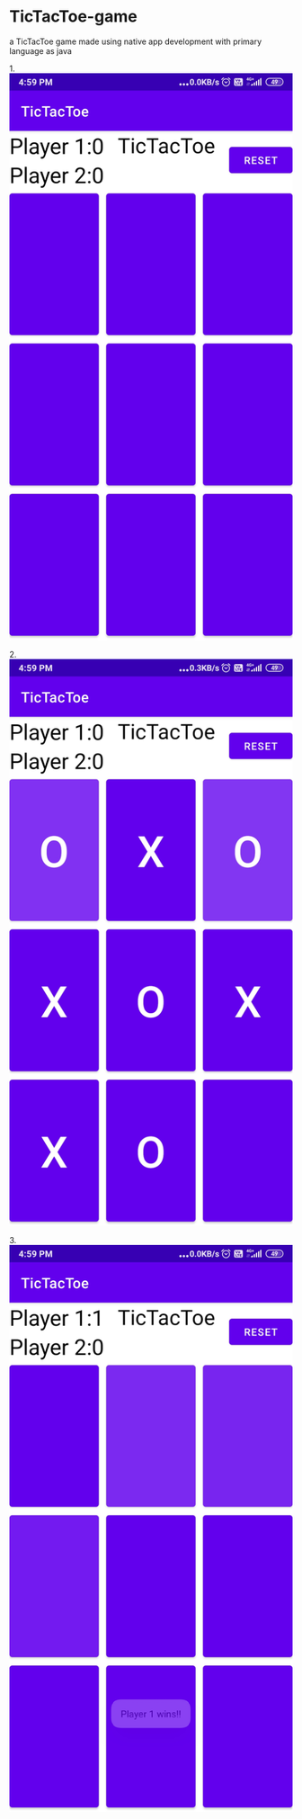 # TicTacToe-game
a TicTacToe game made using native app development with primary language as java

1.![](ScreenShots/Screenshot_2021-07-15-16-59-29-671_com.example.tictactoe.jpg)

2.![](ScreenShots/Screenshot_2021-07-15-16-59-43-066_com.example.tictactoe.jpg)

3.![](ScreenShots/Screenshot_2021-07-15-16-59-56-378_com.example.tictactoe.jpg)

